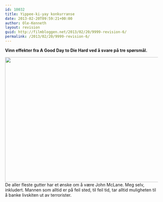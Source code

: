 ```yaml
---
id: 10032
title: Yippee-ki-yay konkurranse
date: 2013-02-20T09:59:21+00:00
author: Ole-Kenneth
layout: revision
guid: http://filmbloggen.net/2013/02/20/9999-revision-6/
permalink: /2013/02/20/9999-revision-6/
---
```

**Vinn effekter fra A Good Day to Die Hard ved å svare på tre spørsmål.<!--more-->**

  
<a href="http://filmbloggen.net/?attachment_id=10002" rel="attachment wp-att-10002"><img class="alignnone size-large wp-image-10002" src="http://filmbloggen.net/wp-content/uploads//2013/02/eurhjno25-620x413.jpg" alt="" width="620" height="413" /></a>  
De aller fleste gutter har et ønske om å være John McLane. Meg selv, inkludert. Mannen som alltid er på feil sted, til feil tid, tar alltid muligheten til å banke livskiten ut av terrorister.